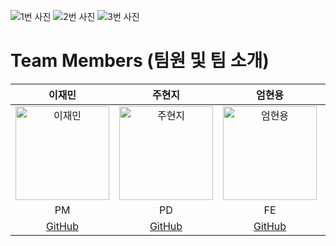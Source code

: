 ![1번 사진](https://github.com/user-attachments/assets/4a945c20-f73c-4814-9ae8-f99739cfb86d)
![2번 사진](https://github.com/user-attachments/assets/908db9fb-d299-4ee9-a51f-86fc5656b042)
![3번 사진](https://github.com/user-attachments/assets/4c10cf07-d9fd-4226-9b7d-f3d84e56d305)

# Team Members (팀원 및 팀 소개)
| 이재민 | 주현지 | 엄현용 | 한유진 | 윤지원 | 정다운 |
|:------:|:------:|:------:|:------:|:------:|:------:|
| <img src="https://github.com/user-attachments/assets/ea5790cb-28e5-490c-b492-c028b1368f3a" alt="이재민" width="150"> | <img src="https://github.com/user-attachments/assets/ef8b96bd-9c90-4171-b72a-d2fe19cec637" alt="주현지" width="150"> | <img src="https://github.com/user-attachments/assets/374318f4-7bab-4408-933b-5b88e6e34f5f" alt="엄현용" width="150"> | <img src="https://github.com/user-attachments/assets/6827cde5-2b7e-4257-8d6f-47792464d717" alt="한유진" width="150"> | <img src="https://github.com/user-attachments/assets/66dbd89b-5c5f-4137-9bd2-7f923033dcf6" alt="윤지원" width="150"> | <img src="https://github.com/user-attachments/assets/642a6f6d-071a-4b4f-a465-63f91211147e" alt="정다운" width="150"> |
| PM | PD | FE | FE | BE | BE |
| [GitHub](https://github.com/lee-jaemmin) | [GitHub](https://github.com/hyeonji44) | [GitHub](https://github.com/ehy0414) | [GitHub](https://github.com/yummjin) | [GitHub](https://github.com/Jiwon-Yoon00) | [GitHub](https://github.com/wjdekdns1028) |

